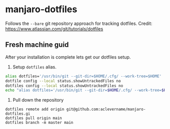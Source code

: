 # manjaro-dotfiles
Follows the `--bare` git repository approach for tracking dotfiles. Credit: https://www.atlassian.com/git/tutorials/dotfiles

## Fresh machine guid
After your installation is complete lets get our dotfiles setup.

1. Setup `dotfiles` alias.
```bash
alias dotfiles='/usr/bin/git --git-dir=$HOME/.cfg/ --work-tree=$HOME'
dotfile config --local status.showUntrackedFiles no
dotfiles config --local status.showUntrackedFiles no
echo "alias dotfiles='/usr/bin/git --git-dir=$HOME/.cfg/ --work-tree=$HOME'" >> $HOME/.bashrc
```

1. Pull down the repository
```
dotfiles remote add origin git@github.com:aclevername/manjaro-dotfiles.gi
dotfiles pull origin main
dotfiles branch -m master main
```

